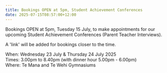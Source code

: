 ```yaml
---
title: Bookings OPEN at 5pm, Student Achievement Conferences
date: 2025-07-15T08:57:00+12:00
---
```

Bookings OPEN at 5pm, Tuesday 15 July, to make appointments for our upcoming Student Achievement Conferences (Parent Teacher Interviews).  

A 'link' will be added for bookings closer to the time.

When: Wednesday 23 July & Thursday 24 July 2025  
Times: 3.00pm to 8.40pm (with dinner hour 5.00pm - 6.00pm)  
Where: Te Mana and Te Wehi Gymnasiums
